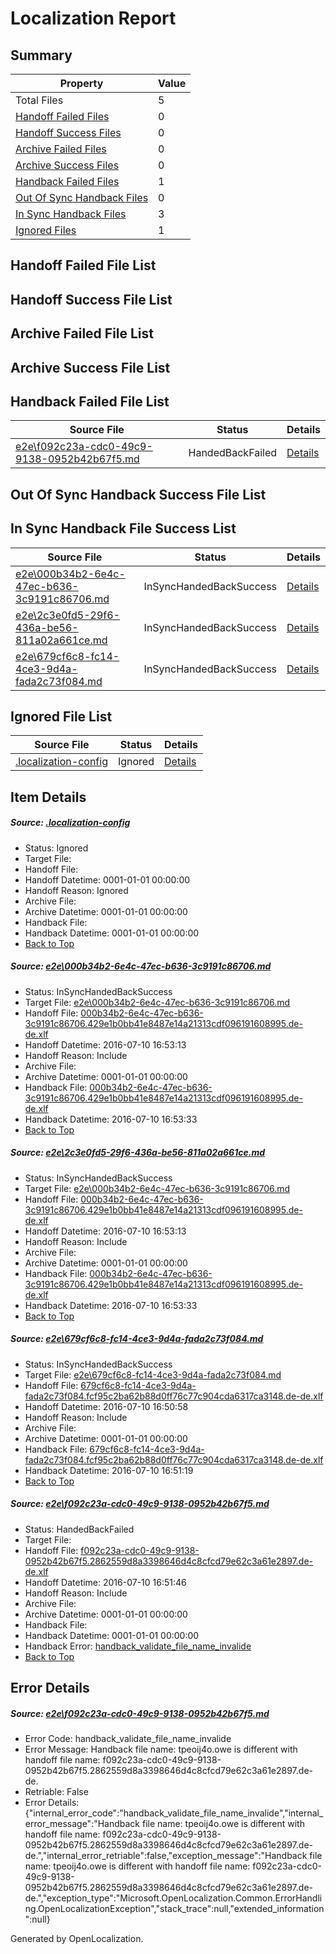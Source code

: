 # <a name='report-top'></a> Localization Report

## Summary
 Property | Value 
 -------- | ----- 
 Total Files | 5
[ Handoff Failed Files ](#handoff-failed-list)| 0
[ Handoff Success Files ](#handoff-success-list)| 0
[ Archive Failed Files ](#archive-failed-list)| 0
[ Archive Success Files ](#archive-success-list)| 0
[ Handback Failed Files ](#handback-failed-list)| 1
[ Out Of Sync Handback Files ](#outofsync-handback-success-list)| 0
[ In Sync Handback Files ](#insync-handback-success-list)| 3
[ Ignored Files ](#ignored-list)| 1

## <a name='handoff-failed-list'></a> Handoff Failed File List

## <a name='handoff-success-list'></a> Handoff Success File List

## <a name='archive-failed-list'></a> Archive Failed File List

## <a name='archive-success-list'></a> Archive Success File List

## <a name='handback-failed-list'></a> Handback Failed File List
 Source File | Status | Details 
 ----------- | ------ | ------- 
 [e2e\f092c23a-cdc0-49c9-9138-0952b42b67f5.md](https://github.com/OpenLocalizationTestOrg/oltest/blob/40dd827b7066cea238c1ff3764cad51599be63ca/e2e/f092c23a-cdc0-49c9-9138-0952b42b67f5.md) | HandedBackFailed | [Details](#a534ab70bd34820e69d30695c8bdfaf781eb90264)

## <a name='outofsync-handback-success-list'></a> Out Of Sync Handback Success File List

## <a name='insync-handback-success-list'></a> In Sync Handback File Success List
 Source File | Status | Details 
 ----------- | ------ | ------- 
 [e2e\000b34b2-6e4c-47ec-b636-3c9191c86706.md](https://github.com/OpenLocalizationTestOrg/oltest/blob/699af05cb91c0621bf13f71f2f0822472cff8f0c/e2e/000b34b2-6e4c-47ec-b636-3c9191c86706.md) | InSyncHandedBackSuccess | [Details](#5190b6db6cb0451c6af1152e09176e04b9927fda1)
 [e2e\2c3e0fd5-29f6-436a-be56-811a02a661ce.md](https://github.com/OpenLocalizationTestOrg/oltest/blob/699af05cb91c0621bf13f71f2f0822472cff8f0c/e2e/2c3e0fd5-29f6-436a-be56-811a02a661ce.md) | InSyncHandedBackSuccess | [Details](#5190b6db6cb0451c6af1152e09176e04b9927fda2)
 [e2e\679cf6c8-fc14-4ce3-9d4a-fada2c73f084.md](https://github.com/OpenLocalizationTestOrg/oltest/blob/f6536c43453004ffa0c48283c04488c1ad34b0f4/e2e/679cf6c8-fc14-4ce3-9d4a-fada2c73f084.md) | InSyncHandedBackSuccess | [Details](#49b7e8ef7051cc9950fb402615948b9a375c34573)

## <a name='ignored-list'></a> Ignored File List
 Source File | Status | Details 
 ----------- | ------ | ------- 
 [.localization-config](https://github.com/OpenLocalizationTestOrg/oltest/blob/699af05cb91c0621bf13f71f2f0822472cff8f0c/.localization-config) | Ignored | [Details](#3d4f252ac210baf56311d7e97dcc2db10974dbd20)

## Item Details
##### <a name='3d4f252ac210baf56311d7e97dcc2db10974dbd20'></a> Source: [.localization-config](https://github.com/OpenLocalizationTestOrg/oltest/blob/699af05cb91c0621bf13f71f2f0822472cff8f0c/.localization-config)
* Status: Ignored
* Target File: 
* Handoff File: 
* Handoff Datetime: 0001-01-01 00:00:00
* Handoff Reason: Ignored
* Archive File: 
* Archive Datetime: 0001-01-01 00:00:00
* Handback File: 
* Handback Datetime: 0001-01-01 00:00:00
* [Back to Top](#report-top)

##### <a name='5190b6db6cb0451c6af1152e09176e04b9927fda1'></a> Source: [e2e\000b34b2-6e4c-47ec-b636-3c9191c86706.md](https://github.com/OpenLocalizationTestOrg/oltest/blob/699af05cb91c0621bf13f71f2f0822472cff8f0c/e2e/000b34b2-6e4c-47ec-b636-3c9191c86706.md)
* Status: InSyncHandedBackSuccess
* Target File: [e2e\000b34b2-6e4c-47ec-b636-3c9191c86706.md](https://github.com/OpenLocalizationTestOrg/oltest-dede-fly/blob/3eaf65f2d03d5aa8cabdfc22a752595fd1fb6a5f/e2e/000b34b2-6e4c-47ec-b636-3c9191c86706.md)
* Handoff File: [000b34b2-6e4c-47ec-b636-3c9191c86706.429e1b0bb41e8487e14a21313cdf096191608995.de-de.xlf](https://github.com/OpenLocalizationTestOrg/olhandoff-e2e/blob/fa6f017ab0a3b7211e822775580e566e3b03340b/ol-handoff/OpenLocalizationTestOrg/oltest-dede-fly/ci/ht/000b34b2-6e4c-47ec-b636-3c9191c86706.429e1b0bb41e8487e14a21313cdf096191608995.de-de.xlf)
* Handoff Datetime: 2016-07-10 16:53:13
* Handoff Reason: Include
* Archive File: 
* Archive Datetime: 0001-01-01 00:00:00
* Handback File: [000b34b2-6e4c-47ec-b636-3c9191c86706.429e1b0bb41e8487e14a21313cdf096191608995.de-de.xlf](https://github.com/OpenLocalizationTestOrg/olhandback-e2e/blob/456de712dbc9cef8e7bfad89b20d6056ded87cb6/ol-handback/OpenLocalizationTestOrg/oltest-dede-fly/ci/ht/000b34b2-6e4c-47ec-b636-3c9191c86706.429e1b0bb41e8487e14a21313cdf096191608995.de-de.xlf)
* Handback Datetime: 2016-07-10 16:53:33
* [Back to Top](#report-top)

##### <a name='5190b6db6cb0451c6af1152e09176e04b9927fda2'></a> Source: [e2e\2c3e0fd5-29f6-436a-be56-811a02a661ce.md](https://github.com/OpenLocalizationTestOrg/oltest/blob/699af05cb91c0621bf13f71f2f0822472cff8f0c/e2e/2c3e0fd5-29f6-436a-be56-811a02a661ce.md)
* Status: InSyncHandedBackSuccess
* Target File: [e2e\000b34b2-6e4c-47ec-b636-3c9191c86706.md](https://github.com/OpenLocalizationTestOrg/oltest-dede-fly/blob/3eaf65f2d03d5aa8cabdfc22a752595fd1fb6a5f/e2e/000b34b2-6e4c-47ec-b636-3c9191c86706.md)
* Handoff File: [000b34b2-6e4c-47ec-b636-3c9191c86706.429e1b0bb41e8487e14a21313cdf096191608995.de-de.xlf](https://github.com/OpenLocalizationTestOrg/olhandoff-e2e/blob/fa6f017ab0a3b7211e822775580e566e3b03340b/ol-handoff/OpenLocalizationTestOrg/oltest-dede-fly/ci/ht/000b34b2-6e4c-47ec-b636-3c9191c86706.429e1b0bb41e8487e14a21313cdf096191608995.de-de.xlf)
* Handoff Datetime: 2016-07-10 16:53:13
* Handoff Reason: Include
* Archive File: 
* Archive Datetime: 0001-01-01 00:00:00
* Handback File: [000b34b2-6e4c-47ec-b636-3c9191c86706.429e1b0bb41e8487e14a21313cdf096191608995.de-de.xlf](https://github.com/OpenLocalizationTestOrg/olhandback-e2e/blob/456de712dbc9cef8e7bfad89b20d6056ded87cb6/ol-handback/OpenLocalizationTestOrg/oltest-dede-fly/ci/ht/000b34b2-6e4c-47ec-b636-3c9191c86706.429e1b0bb41e8487e14a21313cdf096191608995.de-de.xlf)
* Handback Datetime: 2016-07-10 16:53:33
* [Back to Top](#report-top)

##### <a name='49b7e8ef7051cc9950fb402615948b9a375c34573'></a> Source: [e2e\679cf6c8-fc14-4ce3-9d4a-fada2c73f084.md](https://github.com/OpenLocalizationTestOrg/oltest/blob/f6536c43453004ffa0c48283c04488c1ad34b0f4/e2e/679cf6c8-fc14-4ce3-9d4a-fada2c73f084.md)
* Status: InSyncHandedBackSuccess
* Target File: [e2e\679cf6c8-fc14-4ce3-9d4a-fada2c73f084.md](https://github.com/OpenLocalizationTestOrg/oltest-dede-fly/blob/4c63f7f7281751d367733c12de39e9e60c9e5a21/e2e/679cf6c8-fc14-4ce3-9d4a-fada2c73f084.md)
* Handoff File: [679cf6c8-fc14-4ce3-9d4a-fada2c73f084.fcf95c2ba62b88d0ff76c77c904cda6317ca3148.de-de.xlf](https://github.com/OpenLocalizationTestOrg/olhandoff-e2e/blob/b1b322a9f43f111862b1499a8b4910dc407b1149/ol-handoff/OpenLocalizationTestOrg/oltest-dede-fly/ci/ht/679cf6c8-fc14-4ce3-9d4a-fada2c73f084.fcf95c2ba62b88d0ff76c77c904cda6317ca3148.de-de.xlf)
* Handoff Datetime: 2016-07-10 16:50:58
* Handoff Reason: Include
* Archive File: 
* Archive Datetime: 0001-01-01 00:00:00
* Handback File: [679cf6c8-fc14-4ce3-9d4a-fada2c73f084.fcf95c2ba62b88d0ff76c77c904cda6317ca3148.de-de.xlf](https://github.com/OpenLocalizationTestOrg/olhandback-e2e/blob/1b40e21844636bdffa0ea292f612cb32db8b604b/ol-handback/OpenLocalizationTestOrg/oltest-dede-fly/ci/ht/679cf6c8-fc14-4ce3-9d4a-fada2c73f084.fcf95c2ba62b88d0ff76c77c904cda6317ca3148.de-de.xlf)
* Handback Datetime: 2016-07-10 16:51:19
* [Back to Top](#report-top)

##### <a name='a534ab70bd34820e69d30695c8bdfaf781eb90264'></a> Source: [e2e\f092c23a-cdc0-49c9-9138-0952b42b67f5.md](https://github.com/OpenLocalizationTestOrg/oltest/blob/40dd827b7066cea238c1ff3764cad51599be63ca/e2e/f092c23a-cdc0-49c9-9138-0952b42b67f5.md)
* Status: HandedBackFailed
* Target File: 
* Handoff File: [f092c23a-cdc0-49c9-9138-0952b42b67f5.2862559d8a3398646d4c8cfcd79e62c3a61e2897.de-de.xlf](https://github.com/OpenLocalizationTestOrg/olhandoff-e2e/blob/97eba9a5ec5b25cb6fbed9df720607fbae4eadf2/ol-handoff/OpenLocalizationTestOrg/oltest-dede-fly/ci/ht/f092c23a-cdc0-49c9-9138-0952b42b67f5.2862559d8a3398646d4c8cfcd79e62c3a61e2897.de-de.xlf)
* Handoff Datetime: 2016-07-10 16:51:46
* Handoff Reason: Include
* Archive File: 
* Archive Datetime: 0001-01-01 00:00:00
* Handback File: 
* Handback Datetime: 0001-01-01 00:00:00
* Handback Error: [handback_validate_file_name_invalide](#a534ab70bd34820e69d30695c8bdfaf781eb90264handback_validate_file_name_invalide)
* [Back to Top](#report-top)


## Error Details
##### <a name='a534ab70bd34820e69d30695c8bdfaf781eb90264handback_validate_file_name_invalide'></a> Source: [e2e\f092c23a-cdc0-49c9-9138-0952b42b67f5.md](#a534ab70bd34820e69d30695c8bdfaf781eb90264)
* Error Code: handback_validate_file_name_invalide
* Error Message: Handback file name: tpeoij4o.owe is different with handoff file name: f092c23a-cdc0-49c9-9138-0952b42b67f5.2862559d8a3398646d4c8cfcd79e62c3a61e2897.de-de.
* Retriable: False
* Error Details: {"internal_error_code":"handback_validate_file_name_invalide","internal_error_message":"Handback file name: tpeoij4o.owe is different with handoff file name: f092c23a-cdc0-49c9-9138-0952b42b67f5.2862559d8a3398646d4c8cfcd79e62c3a61e2897.de-de.","internal_error_retriable":false,"exception_message":"Handback file name: tpeoij4o.owe is different with handoff file name: f092c23a-cdc0-49c9-9138-0952b42b67f5.2862559d8a3398646d4c8cfcd79e62c3a61e2897.de-de.","exception_type":"Microsoft.OpenLocalization.Common.ErrorHandling.OpenLocalizationException","stack_trace":null,"extended_information":null}


Generated by OpenLocalization.
